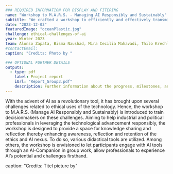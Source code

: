 ```yaml
---
### REQUIRED INFORMATION FOR DISPLAY AND FITERING
name: "Workshop to M.A.R.S. - Managing AI Responsibly and Sustainably"
subtitle: "We crafted a workshop to efficiently and effectively transmit knowledge about ethical AI for political and industry leaders."
date: "2023-12-03"
featuredImage: "oceanPlastic.jpg"
challenge: ethical-challenges-of-ai
year: Winter 2023
team: Alonso Zapata, Bisma Naushad, Mira Cecilia Mahavadi, Thilo Krechlak
#contactEmail:
caption: "Credits: Photo by "

### OPTIONAL FURTHER DETAILS
outputs:
  - type: pdf
    label: Project report
    iUrl: "Report_Group3.pdf"
    description: Further information about the progress, milestones, and roadblocks.
---
```


With the advent of AI as a revolutionary tool, it has brought upon several challenges related to ethical uses of the technology. Hence, the workshop to M.A.R.S. (Manage AI Responsibly and Sustainably) is introduced to train decisionmakers on these challenges. Aiming to help industrial and political professionals in leveraging the technological advancement responsibly, the workshop is designed to provide a space for knowledge sharing and reflection thereby enhancing awareness, reflection and retention of the ethics and AI nexus. To do so, various didactical tools are utilized. Among others, the workshop is envisioned to let participants engage with AI tools through an AI-Companion in group work, allow professionals to experience AI’s potential and challenges firsthand.

caption: "Credits: Titel picture by"
